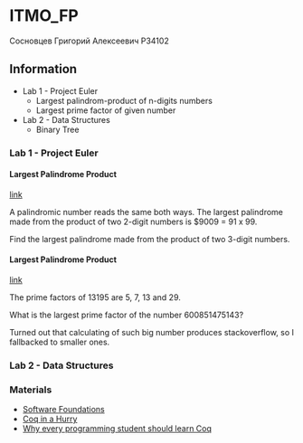 # ITMO_FP

Сосновцев Григорий Алексеевич P34102

## Information

- Lab 1 - Project Euler
    - Largest palindrom-product of n-digits numbers
    - Largest prime factor of given number
- Lab 2 - Data Structures
    - Binary Tree


### Lab 1 - Project Euler

#### Largest Palindrome Product

[link](https://projecteuler.net/problem=4)
<p>A palindromic number reads the same both ways. The largest palindrome made from the product of two 2-digit numbers is $9009 = 91 x 99.</p>
<p>Find the largest palindrome made from the product of two 3-digit numbers.</p>


#### Largest Palindrome Product

[link](https://projecteuler.net/problem=3)
<p>The prime factors of 13195 are 5, 7, 13 and 29.</p>
<p>What is the largest prime factor of the number 600851475143?</p>


Turned out that calculating of such big number produces stackoverflow, so I fallbacked to smaller ones.

### Lab 2 - Data Structures


### Materials

- [Software Foundations](https://softwarefoundations.cis.upenn.edu/)
- [Coq in a Hurry](https://cel.hal.science/inria-00001173) 
- [Why every programming student should learn Coq](https://rubber-duck-typing.com/posts/2018-03-11-why-every-programming-student-should-learn-coq.html) 